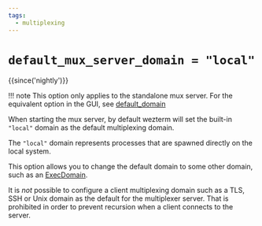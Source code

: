 ```yaml
---
tags:
  - multiplexing
---
```

# `default_mux_server_domain = "local"`

{{since('nightly')}}

!!! note
    This option only applies to the standalone mux server.  For the equivalent option in
    the GUI, see [default_domain](default_domain.md)

When starting the mux server, by default wezterm will set the built-in
`"local"` domain as the default multiplexing domain.

The `"local"` domain represents processes that are spawned directly on the
local system.

This option allows you to change the default domain to some other domain, such
as an [ExecDomain](../ExecDomain.md).

It is *not* possible to configure a client multiplexing domain such as a TLS,
SSH or Unix domain as the default for the multiplexer server. That is
prohibited in order to prevent recursion when a client connects to the server.

